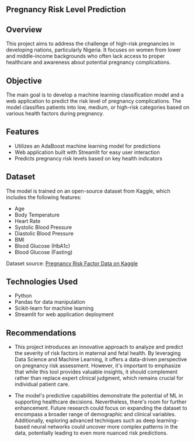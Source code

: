 ## Pregnancy Risk Level Prediction 

## Overview
This project aims to address the challenge of high-risk pregnancies in developing nations, particularly Nigeria. It focuses on women from lower and middle-income backgrounds who often lack access to proper healthcare and awareness about potential pregnancy complications.

## Objective
The main goal is to develop a machine learning classification model and a web application to predict the risk level of pregnancy complications. The model classifies patients into low, medium, or high-risk categories based on various health factors during pregnancy.

## Features
- Utilizes an AdaBoost machine learning model for predictions
- Web application built with Streamlit for easy user interaction
- Predicts pregnancy risk levels based on key health indicators

## Dataset
The model is trained on an open-source dataset from Kaggle, which includes the following features:
- Age
- Body Temperature
- Heart Rate
- Systolic Blood Pressure
- Diastolic Blood Pressure
- BMI
- Blood Glucose (HbA1c)
- Blood Glucose (Fasting)

Dataset source: [Pregnancy Risk Factor Data on Kaggle](https://www.kaggle.com/datasets/mmhossain/pregnancy-risk-factor-data)

## Technologies Used 
- Python 
- Pandas for data manipulation 
- Scikit-learn for machine learning 
- Streamlit for web application deployment

## Recommendations
- This project introduces an innovative approach to analyze and predict the severity of risk factors in maternal and fetal health. By leveraging Data Science and Machine Learning, it offers a data-driven perspective on pregnancy risk assessment. However, it's important to emphasize that while this tool provides valuable insights, it should complement rather than replace expert clinical judgment, which remains crucial for individual patient care.

- The model's predictive capabilities demonstrate the potential of ML in supporting healthcare decisions. Nevertheless, there's room for further enhancement. Future research could focus on expanding the dataset to encompass a broader range of demographic and clinical variables. Additionally, exploring advanced techniques such as deep learning-based neural networks could uncover more complex patterns in the data, potentially leading to even more nuanced risk predictions.

